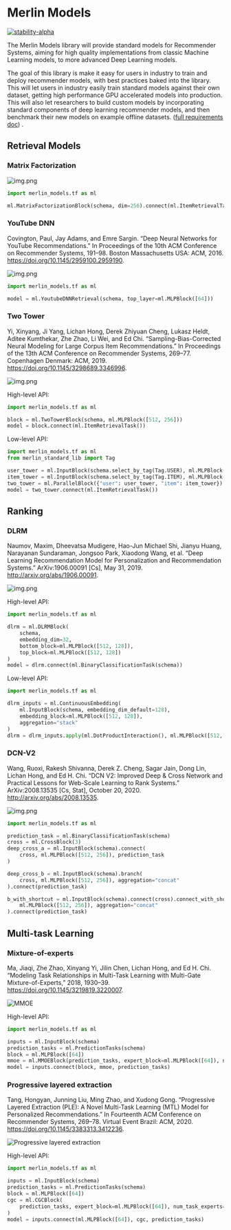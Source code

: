 # Merlin Models

[![stability-alpha](https://img.shields.io/badge/stability-alpha-f4d03f.svg)](https://github.com/mkenney/software-guides/blob/master/STABILITY-BADGES.md#alpha)


The Merlin Models library will provide standard models for Recommender Systems, aiming for high quality implementations
from classic Machine Learning models, to more advanced Deep Learning models.

The goal of this library is make it easy for users in industry to train and deploy recommender models, with best
practices baked into the library. This will let users in industry easily train standard models against their own
dataset, getting high performance GPU accelerated models into production. This will also let researchers to build custom
models by incorporating standard components of deep learning recommender models, and then benchmark their new models on
example offline
datasets. ([full requirements doc](https://docs.google.com/document/d/1fIiDtKW3og85oiw2o4EQTaiBxqBnarBEG8KCY2V6ho8/edit#heading=h.6u157q1g2hrk))
.

## Retrieval Models

### Matrix Factorization

![img.png](docs/img/mf.png)

```python
import merlin_models.tf as ml

ml.MatrixFactorizationBlock(schema, dim=256).connect(ml.ItemRetrievalTask())
```

### YouTube DNN

Covington, Paul, Jay Adams, and Emre Sargin. “Deep Neural Networks for YouTube Recommendations.” In Proceedings of the 10th ACM Conference on Recommender Systems, 191–98. Boston Massachusetts USA: ACM, 2016. https://doi.org/10.1145/2959100.2959190.


![img.png](docs/img/youtube-dnn.png)

```python
import merlin_models.tf as ml

model = ml.YoutubeDNNRetrieval(schema, top_layer=ml.MLPBlock([64]))
```

### Two Tower

Yi, Xinyang, Ji Yang, Lichan Hong, Derek Zhiyuan Cheng, Lukasz Heldt, Aditee Kumthekar, Zhe Zhao, Li Wei, and Ed Chi.
“Sampling-Bias-Corrected Neural Modeling for Large Corpus Item Recommendations.” In Proceedings of the 13th ACM
Conference on Recommender Systems, 269–77. Copenhagen Denmark: ACM, 2019. https://doi.org/10.1145/3298689.3346996.

![img.png](docs/img/two-tower.png)

High-level API:

```python
import merlin_models.tf as ml

block = ml.TwoTowerBlock(schema, ml.MLPBlock([512, 256]))
model = block.connect(ml.ItemRetrievalTask())
```

Low-level API:

```python
import merlin_models.tf as ml
from merlin_standard_lib import Tag

user_tower = ml.InputBlock(schema.select_by_tag(Tag.USER), ml.MLPBlock([512, 256]))
item_tower = ml.InputBlock(schema.select_by_tag(Tag.ITEM), ml.MLPBlock([512, 256]))
two_tower = ml.ParallelBlock({"user": user_tower, "item": item_tower})
model = two_tower.connect(ml.ItemRetrievalTask())
```

## Ranking

### DLRM

Naumov, Maxim, Dheevatsa Mudigere, Hao-Jun Michael Shi, Jianyu Huang, Narayanan Sundaraman, Jongsoo Park, Xiaodong Wang,
et al. “Deep Learning Recommendation Model for Personalization and Recommendation Systems.” ArXiv:1906.00091 [Cs], May
31, 2019. http://arxiv.org/abs/1906.00091.

![img.png](docs/img/dlrm.png)

High-level API:

```python
import merlin_models.tf as ml

dlrm = ml.DLRMBlock(
    schema, 
    embedding_dim=32, 
    bottom_block=ml.MLPBlock([512, 128]), 
    top_block=ml.MLPBlock([512, 128])
)
model = dlrm.connect(ml.BinaryClassificationTask(schema))
```

Low-level API:

```python
import merlin_models.tf as ml

dlrm_inputs = ml.ContinuousEmbedding(
    ml.InputBlock(schema, embedding_dim_default=128),
    embedding_block=ml.MLPBlock([512, 128]),
    aggregation="stack"
)
dlrm = dlrm_inputs.apply(ml.DotProductInteraction(), ml.MLPBlock([512, 128]))
  ```

### DCN-V2

Wang, Ruoxi, Rakesh Shivanna, Derek Z. Cheng, Sagar Jain, Dong Lin, Lichan Hong, and Ed H. Chi. “DCN V2: Improved Deep &
Cross Network and Practical Lessons for Web-Scale Learning to Rank Systems.” ArXiv:2008.13535 [Cs, Stat], October 20, 2020. http://arxiv.org/abs/2008.13535.

![img.png](docs/img/dcn-v2.png)

```python
import merlin_models.tf as ml

prediction_task = ml.BinaryClassificationTask(schema)
cross = ml.CrossBlock(3)
deep_cross_a = ml.InputBlock(schema).connect(
    cross, ml.MLPBlock([512, 256]), prediction_task
)

deep_cross_b = ml.InputBlock(schema).branch(
    cross, ml.MLPBlock([512, 256]), aggregation="concat"
).connect(prediction_task)

b_with_shortcut = ml.InputBlock(schema).connect(cross).connect_with_shortcut(
    ml.MLPBlock([512, 256]), aggregation="concat"
).connect(prediction_task)
```

## Multi-task Learning

### Mixture-of-experts
Ma, Jiaqi, Zhe Zhao, Xinyang Yi, Jilin Chen, Lichan Hong, and Ed H. Chi. “Modeling Task Relationships in Multi-Task Learning with Multi-Gate Mixture-of-Experts,” 2018, 1930–39. https://doi.org/10.1145/3219819.3220007.

![MMOE](docs/img/mmoe.png)

High-level API:
```python
import merlin_models.tf as ml

inputs = ml.InputBlock(schema)
prediction_tasks = ml.PredictionTasks(schema)
block = ml.MLPBlock([64])
mmoe = ml.MMOEBlock(prediction_tasks, expert_block=ml.MLPBlock([64]), num_experts=4)
model = inputs.connect(block, mmoe, prediction_tasks)
```

### Progressive layered extraction
Tang, Hongyan, Junning Liu, Ming Zhao, and Xudong Gong. “Progressive Layered Extraction (PLE): A Novel Multi-Task Learning (MTL) Model for Personalized Recommendations.” In Fourteenth ACM Conference on Recommender Systems, 269–78. Virtual Event Brazil: ACM, 2020. https://doi.org/10.1145/3383313.3412236.

![Progressive layered extraction](docs/img/ple.png)

High-level API:
```python
import merlin_models.tf as ml

inputs = ml.InputBlock(schema)
prediction_tasks = ml.PredictionTasks(schema)
block = ml.MLPBlock([64]) 
cgc = ml.CGCBlock(
    prediction_tasks, expert_block=ml.MLPBlock([64]), num_task_experts=2, num_shared_experts=2
)
model = inputs.connect(ml.MLPBlock([64]), cgc, prediction_tasks)
```


